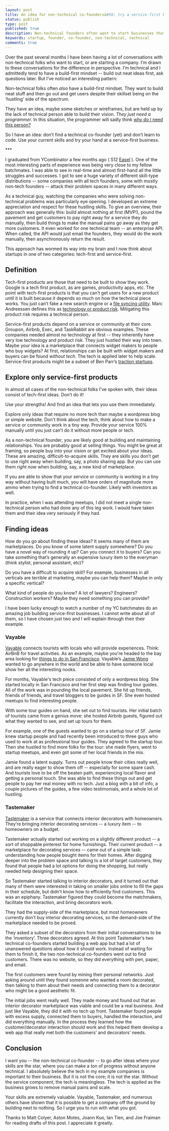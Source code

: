 ```yaml
---
layout: post
title: An idea for non-technical co-founders&#58; try a service-first business
status: publish
type: post
published: true
description: Non-technical founders often want to start businesses that rely heavily on a technical co-founder they dont have. I have an idea for these founders, try a service-first business instead.
keywords: startup, founder, co-founder, non-technical, technical
comments: true
---
```


Over the past several months I have been having a lot of conversations with non-technical folks who want to start, or are starting a company. I’m drawn to these conversations for the difference in perspective. I’m technical and I admittedly tend to have a build-first mindset -- build out neat ideas first, ask questions later. But I’ve noticed an interesting pattern:

Non-technical folks often _also_ have a build-first mindset. They want to build neat stuff and then go out and get users despite their skillset being on the ‘hustling’ side of the spectrum.

They have an idea, maybe some sketches or wireframes, but are held up by the lack of technical person able to build their vision. _They just need a programmer._ In this situation, the programmer will sadly think [why do I need this person?][noiwont]

So I have an idea: don’t find a technical co-founder (yet) and don’t learn to code. Use your current skills and try your hand at a service-first business.

<p class="pause">***</p>

I graduated from YCombinator a few months ago ( S12 [Easel][easel] ). One of the most interesting parts of experience was being very close to my fellow batchmates. I was able to see in real-time and almost first-hand all the little struggles and successes. I got to see a huge variety of different skill-type distributions -- some companies with all tech founders, some with mostly non-tech founders -- attack their problem spaces in many different ways.

As a technical guy, watching the companies who were solving non-technical problems was particularly eye opening. I developed an extreme appreciation and respect for these hustling skills. To give an overview, their approach was generally this: build almost nothing at first (MVP!), pound the pavement and get customers to pay right away for a service they do manually, then build things to make the manual pains go away as they get more customers. It even worked for one technical team -- an enterprise API. When called, the API would just email the founders, they would do the work manually, then asynchronously return the result.

This approach has wormed its way into my brain and I now think about startups in one of two categories: tech-first and service-first.

## Definition

Tech-first products are those that need to be built to show they work. Google is a tech first product, as are games, productivity apps, etc. The point with tech-first products is that you can’t get users for a new product until it is built because it depends so much on how the technical piece works. You just can’t fake a new search engine or a [file syncing utility][dropbox]. Marc Andreessen defines this as [technology or product risk][pmarca]. Mitigating this product risk requires a technical person.

Service-first products depend on a service or community at their core. Groupon, Airbnb, Exec, and TaskRabbit are obvious examples. These companies needed almost no technology at first -- they inherently have very low technology and product risk. They just hustled their way into town. Maybe your idea is a marketplace that connects widget makers to people who buy widgets? At first, relationships can be built with widget makers and buyers can be found _without tech_. The tech is applied later to help scale. Service-first products might be a subset of Ben Parr’s [traction startups][tractionstartup].

## Explore only service-first products

In almost all cases of the non-technical folks I've spoken with, their ideas consist of tech-first ideas. Don’t do it!

Use your strengths! And find an idea that lets you use them immediately.

Explore only ideas that require no more tech than maybe a wordpress blog or simple website. Don't think about the tech, think about how to make a service or community work in a tiny way. Provide your service 100% manually until you just can’t do it without more people or tech.

As a non-technical founder, you are likely good at building and maintaining relationships. You are probably good at selling things. You might be great at framing, so people buy into your vision or get excited about your ideas. These are amazing, difficult-to-acquire skills. They are skills you don’t get to use right away when building, say, a photo sharing app. But you can use them _right now_ when building, say, a new kind of marketplace.

If you are able to show that your service or community is working in a tiny way without having built much, you will have orders of magnitude more ammo when trying to find a technical co-founder. Likely with investors as well.

In practice, when I was attending meetups, I did not meet a single non-technical person who had done any of this leg work. I would have taken them and their idea very seriously if they had.

## Finding ideas

How do you go about finding these ideas? It seems many of them are marketplaces. Do you know of some latent supply somewhere? Do you have a novel way of rounding it up? Can you connect it to buyers? Can you take something that’s generally an expensive luxury item to the everyman (think stylist, personal assistant, etc)?

Do you have a difficult to acquire skill? For example, businesses in all verticals are terrible at marketing, maybe you can help them? Maybe in only a specific vertical?

What kind of people do you know? A lot of lawyers? Engineers? Construction workers? Maybe they need something you can provide?

I have been lucky enough to watch a number of my YC batchmates do an amazing job building service-first businesses. I cannot write about all of them, so I have chosen just two and I will explain through their their example.

### Vayable

[Vayable][vayable] connects tourists with locals who will provide experiences. Think: AirBnB for travel activities. As an example, maybe you're headed to the bay area looking for [things to do in San Francisco][thingstodo]. Vayable’s [Jamie Wong][jamietwitter] wanted to go anywhere in the world and be able to have someone local show her all the interesting nooks.

For months, Vayable's tech piece consisted of only a wordpress blog. She started locally in San Francisco and her first step was finding tour guides. All of the work was in pounding the local pavement. She hit up friends, friends of friends, and travel bloggers to be guides in SF. She even hosted meetups to find interesting people.

With some tour guides on hand, she set out to find tourists. Her initial batch of tourists came from a genius move: she hosted Airbnb guests, figured out what they wanted to see, and set up tours for them.

For example, one of the guests wanted to go on a startup tour of SF. Jamie knew startup people and had recently been introduced to three guys who used to work at as professional tour guides. They agreed to the startup tour. Then she hustled to find more folks for the tour: she made flyers, went to startup meetups, and even got some of her local friends in the mix.

Jamie found a latent supply. Turns out people know their cities really well, and are really eager to show them off -- especially for some spare cash. And tourists love to be off the beaten path, experiencing local flavor and getting a personal touch. She was able to find these things out and get people to pay her real money with no tech. Just a blog with a bit of info, a couple pictures of the guides, a few video testimonials, and a whole lot of hustling.

### Tastemaker

[Tastemaker][tastemaker] is a service that connects interior decorators with homeowners. They’re bringing interior decorating services -- a luxury item -- to homeowners on a budget.

Tastemaker actually started out working on a slightly different product -- a sort of shoppable pinterest for home furnishings. Their current product -- a marketplace for decorating services -- came out of a simple task: understanding how people bought items for their homes. After digging deeper into the problem space and talking to a lot of target customers, they found that people had a lot options for doing the shopping, but really needed help designing their space.

So Tastemaker started talking to interior decorators, and it turned out that many of them were interested in taking on smaller jobs online to fill the gaps in their schedule, but didn’t know how to efficiently find customers. This was an epiphany. Tastemaker figured they could become the matchmakers, facilitate the interaction, and bring decorators work.

They had the supply-side of the marketplace, but most homeowners currently don’t buy interior decorating services, so the demand-side of the marketplace needed to be proved.

They asked a subset of the decorators from their initial conversations to be the ‘inventory’. Three decorators agreed. At this point Tastemaker’s two technical co-founders started building a web app but had a lot of unanswered questions about how it should work. Instead of waiting for them to finish it, the two non-technical co-founders went out to find customers. There was no website, so they did everything with pen, paper, and email.

The first customers were found by mining their personal networks. Just asking around until they found someone who wanted a room decorated, then talking to them about their needs and connecting them to a decorator who might be a good aesthetic fit.

The initial jobs went really well. They made money and found out that an interior decorator marketplace was viable and could be a real business. And just like Vayable, they did it with no tech up front. Tastemaker found people with excess supply, connected them to buyers, handled the interaction, and did everything manually. In the process they learned how the customer/decorator interaction should work and this helped them develop a web app that really met both the customers’ and decorators’ needs.

## Conclusion

I want you -- the non-technical co-founder -- to go after ideas where your skills are the star, where you can make a ton of progress without anyone technical. I absolutely believe the tech in my example companies is important to their business. But it is not the core; it is not the star. Without the service component, the tech is meaningless. The tech is applied as the business grows to remove manual pains and scale.

Your skills are extremely valuable. Vayable, Tastemaker, and numerous others have shown that it is possible to get a company off the ground by building next to nothing. So I urge you to run with what you got.

<p class="thanks">Thanks to Matt Colyer, Aston Motes, Joann Kuo, Ian Tien, and Joe Fraiman for reading drafts of this post. I appreciate it greatly.</p>


[dearprog]: http://blog.mkrecny.com/entry/23/
[tractionstartup]: http://news.cnet.com/8301-33617_3-57505860-276/technology-vs-traction-the-two-types-of-startups/
[dearprogcom]: http://news.ycombinator.com/item?id=4505112
[noiwont]: http://martingryner.com/no-i-wont-be-your-technical-co-founder/
[pmarca]: http://pmarca-archive.posterous.com/the-pmarca-guide-to-startups-part-2-when-the
[easel]: https://easel.io?utm_source=idea-for
[vayable]: http://www.vayable.com/
[dropbox]: http://www.dropbox.com/
[jamietwitter]: https://twitter.com/JamieJWong
[tastemaker]: https://www.tastemaker.com/
[thingstodo]: https://www.vayable.com/san-francisco

